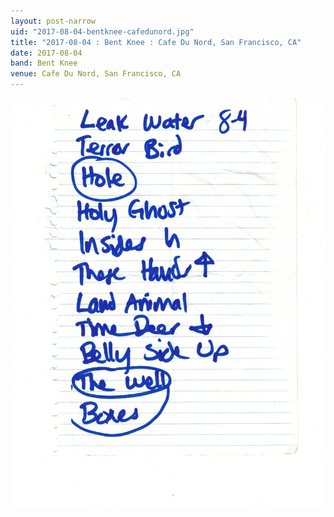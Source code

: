 ```yaml
---
layout: post-narrow
uid: "2017-08-04-bentknee-cafedunord.jpg"
title: "2017-08-04 : Bent Knee : Cafe Du Nord, San Francisco, CA"
date: 2017-08-04
band: Bent Knee
venue: Cafe Du Nord, San Francisco, CA
---
```


<div class="showcase">
  <img src="/img/2017/08/20170804-BentKnee-CafeDuNord.jpg" alt="2017-08-04-bentknee-cafedunord.jpg">
</div>
